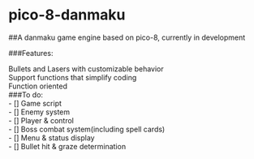 # pico-8-danmaku <br>
##A danmaku game engine based on pico-8, currently in development <br>

###Features:
<p>Bullets and Lasers with customizable behavior <br>
Support functions that simplify coding <br>
Function oriented <br>
###To do: <br>
 - [] Game script <br>
 - [] Enemy system <br>
 - [] Player & control <br>
 - [] Boss combat system(including spell cards) <br>
 - [] Menu & status display <br>
 - [] Bullet hit & graze determination <br>
